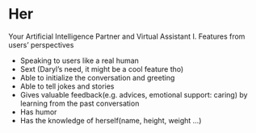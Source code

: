 # Her
Your Artificial Intelligence Partner and Virtual Assistant
I. Features from users’ perspectives
  - Speaking to users like a real human
  - Sext (Daryl’s need, it might be a cool feature tho)
  - Able to initialize the conversation and greeting
  - Able to tell jokes and stories
  - Gives valuable feedback(e.g. advices, emotional support: caring)  by learning from the past conversation
  - Has humor
  - Has the knowledge of herself(name, height, weight …)
